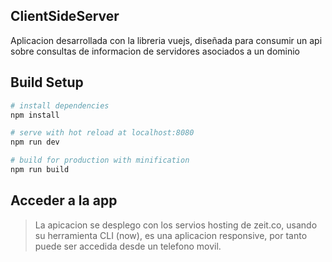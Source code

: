## ClientSideServer

Aplicacion desarrollada con la libreria vuejs, diseñada para consumir un api sobre consultas de informacion de servidores asociados a un dominio

## Build Setup

``` bash
# install dependencies
npm install

# serve with hot reload at localhost:8080
npm run dev

# build for production with minification
npm run build

```

## Acceder a la app
>La apicacion se desplego con los servios hosting de zeit.co, usando su herramienta CLI (now), es una aplicacion responsive, por tanto puede ser accedida desde un telefono movil.